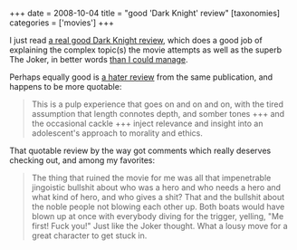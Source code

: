 +++
date = 2008-10-04
title = "good 'Dark Knight' review"
[taxonomies]
categories = ['movies']
+++

I just read [a real good Dark Knight review], which does a good job of
explaining the complex topic(s) the movie attempts as well as the superb
The Joker, in better words [than I could manage].

Perhaps equally good is [a hater review] from the same publication, and
happens to be more quotable:

> This is a pulp experience that goes on and on and on, with the tired
> assumption that length connotes depth, and somber tones +++ and the
> occasional cackle +++ inject relevance and insight into an
> adolescent's approach to morality and ethics.

That quotable review by the way got comments which really deserves
checking out, and among my favorites:

> The thing that ruined the movie for me was all that impenetrable
> jingoistic bullshit about who was a hero and who needs a hero and what
> kind of hero, and who gives a shit? That and the bullshit about the
> noble people not blowing each other up. Both boats would have blown up
> at once with everybody diving for the trigger, yelling, "Me first!
> Fuck you!" Just like the Joker thought. What a lousy move for a great
> character to get stuck in.

  [a real good Dark Knight review]: http://www.ruthlessreviews.com/742/dark-knight-the
  [than I could manage]: @/the-dark-knight-2008.md
  [a hater review]: http://www.ruthlessreviews.com/746/dark-knight-the-2
